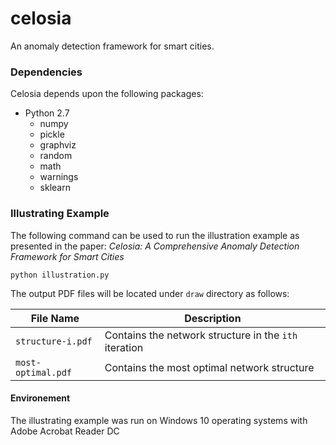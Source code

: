 # celosia
An anomaly detection framework for smart cities.

### Dependencies
Celosia depends upon the following packages:
- Python 2.7
  * numpy
  * pickle
  * graphviz
  * random
  * math
  * warnings
  * sklearn

### Illustrating Example
The following command can be used to run the illustration example as presented in the paper:
*Celosia: A Comprehensive Anomaly Detection Framework for Smart Cities*



`python illustration.py`

The output PDF files will be located under `draw` directory as follows:

File Name     | Description
--- | --- |
`structure-i.pdf` | Contains the network structure in the `ith` iteration
`most-optimal.pdf` | Contains the most optimal network structure

#### Environement
The illustrating example was run on Windows 10 operating systems with Adobe Acrobat Reader DC